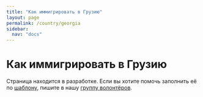 ```yaml
---
title: "Как иммигрировать в Грузию"
layout: page
permalink: /country/georgia
sidebar:
  nav: "docs"
---
```


# Как иммигрировать в Грузию

Страница находится в разработке. Если вы хотите помочь заполнить её по [шаблону](/template), пишите в нашу [группу волонтёров](https://t.me/+FHi3FnJaoWJkMDAx).
